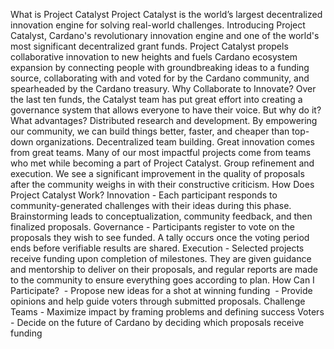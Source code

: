 What is Project Catalyst
Project Catalyst is the world’s largest decentralized innovation engine for solving real-world challenges.
Introducing Project Catalyst, Cardano's revolutionary innovation engine and one of the world's most significant decentralized grant funds. Project Catalyst propels collaborative innovation to new heights and fuels Cardano ecosystem expansion by connecting people with groundbreaking ideas to a funding source, collaborating with and voted for by the Cardano community, and spearheaded by the Cardano treasury.
Why Collaborate to Innovate?
Over the last ten funds, the Catalyst team has put great effort into creating a governance system that allows everyone to have their voice. But why do it? What advantages?
Distributed research and development. By empowering our community, we can build things better, faster, and cheaper than top-down organizations.
Decentralized team building. Great innovation comes from great teams. Many of our most impactful projects come from teams who met while becoming a part of Project Catalyst.
Group refinement and execution. We see a significant improvement in the quality of proposals after the community weighs in with their constructive criticism.
How Does Project Catalyst Work?
Innovation - Each participant responds to community-generated challenges with their ideas during this phase. Brainstorming leads to conceptualization, community feedback, and then finalized proposals.
Governance - Participants register to vote on the proposals they wish to see funded. A tally occurs once the voting period ends before verifiable results are shared.
Execution - Selected projects receive funding upon completion of milestones. They are given guidance and mentorship to deliver on their proposals, and regular reports are made to the community to ensure everything goes according to plan.
How Can I Participate?
​ - Propose new ideas for a shot at winning funding
​ - Provide opinions and help guide voters through submitted proposals.
Challenge Teams - Maximize impact by framing problems and defining success
Voters - Decide on the future of Cardano by deciding which proposals receive funding
